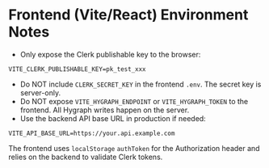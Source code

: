 # Frontend (Vite/React) Environment Notes

- Only expose the Clerk publishable key to the browser:

```env
VITE_CLERK_PUBLISHABLE_KEY=pk_test_xxx
```

- Do NOT include `CLERK_SECRET_KEY` in the frontend `.env`. The secret key is server-only.
- Do NOT expose `VITE_HYGRAPH_ENDPOINT` or `VITE_HYGRAPH_TOKEN` to the frontend. All Hygraph writes happen on the server.
- Use the backend API base URL in production if needed:

```env
VITE_API_BASE_URL=https://your.api.example.com
```

The frontend uses `localStorage` `authToken` for the Authorization header and relies on the backend to validate Clerk tokens.